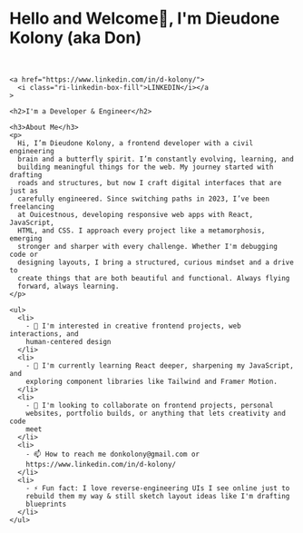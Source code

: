 <!doctype html>
<html lang="en">
  <head>
    <meta charset="UTF-8" />
    <meta name="viewport" content="width=device-width, initial-scale=1.0" />
    <title>Document</title>
    <link
      href="https://cdn.jsdelivr.net/npm/remixicon@4.5.0/fonts/remixicon.css"
      rel="stylesheet"
    />
  </head>
  <body>
    <h1>Hello and Welcome👋, I'm Dieudone Kolony (aka Don)</h1>
    <br />

    <a href="https://www.linkedin.com/in/d-kolony/">
      <i class="ri-linkedin-box-fill">LINKEDIN</i></a
    >

    <h2>I'm a Developer & Engineer</h2>

    <h3>About Me</h3>
    <p>
      Hi, I’m Dieudone Kolony, a frontend developer with a civil engineering
      brain and a butterfly spirit. I’m constantly evolving, learning, and
      building meaningful things for the web. My journey started with drafting
      roads and structures, but now I craft digital interfaces that are just as
      carefully engineered. Since switching paths in 2023, I’ve been freelancing
      at Ouicestnous, developing responsive web apps with React, JavaScript,
      HTML, and CSS. I approach every project like a metamorphosis, emerging
      stronger and sharper with every challenge. Whether I'm debugging code or
      designing layouts, I bring a structured, curious mindset and a drive to
      create things that are both beautiful and functional. Always flying
      forward, always learning.
    </p>

    <ul>
      <li>
        - 👀 I'm interested in creative frontend projects, web interactions, and
        human-centered design
      </li>
      <li>
        - 🌱 I'm currently learning React deeper, sharpening my JavaScript, and
        exploring component libraries like Tailwind and Framer Motion.
      </li>
      <li>
        - 💞️ I'm looking to collaborate on frontend projects, personal
        websites, portfolio builds, or anything that lets creativity and code
        meet
      </li>
      <li>
        - 📫 How to reach me donkolony@gmail.com or
        https://www.linkedin.com/in/d-kolony/
      </li>
      <li>
        - ⚡ Fun fact: I love reverse-engineering UIs I see online just to
        rebuild them my way & still sketch layout ideas like I'm drafting
        blueprints
      </li>
    </ul>
  </body>
</html>







<!---
donkolony/donkolony is a ✨ special ✨ repository because its `README.md` (this file) appears on your GitHub profile.
You can click the Preview link to take a look at your changes.
--->
